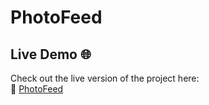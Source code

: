 # PhotoFeed

## Live Demo 🌐
Check out the live version of the project here:  
🔗 [PhotoFeed](https://photofeed-786.netlify.app)
